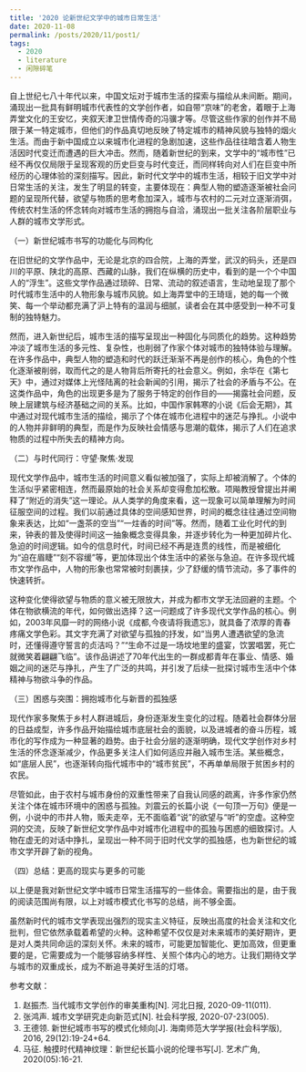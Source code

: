 ```yaml
---
title: '2020 论新世纪文学中的城市日常生活'
date: 2020-11-08
permalink: /posts/2020/11/post1/
tags:
  - 2020
  - literature
  - 闲隙碎笔
---
```


自上世纪七八十年代以来，中国文坛对于城市生活的探索与描绘从未间断。期间，涌现出一批具有鲜明城市代表性的文学创作者，如自带“京味”的老舍，着眼于上海弄堂文化的王安忆，夹叙天津卫世情传奇的冯骥才等。尽管这些作家的创作并不局限于某一特定城市，但他们的作品真切地反映了特定城市的精神风貌与独特的烟火生活。而由于新中国成立以来城市化进程的急剧加速，这些作品往往暗含着人物生活因时代变迁而遭遇的巨大冲击。然而，随着新世纪的到来，文学中的“城市性”已经不再仅仅局限于呈现客观的历史巨变与时代变迁，而同样转向对人们在巨变中所经历的心理体验的深刻描写。因此，新时代文学中的城市生活，相较于旧文学中对日常生活的关注，发生了明显的转变，主要体现在：典型人物的塑造逐渐被社会问题的呈现所代替，欲望与物质的思考愈加深入，城市与农村的二元对立逐渐消弭，传统农村生活的怀念转向对城市生活的拥抱与自洽，涌现出一批关注各阶层职业与人群的城市文学形式。

（一）新世纪城市书写的功能化与同构化

在旧世纪的文学作品中，无论是北京的四合院，上海的弄堂，武汉的码头，还是四川的平原、陕北的高原、西藏的山脉，我们在纵横的历史中，看到的是一个个中国人的“浮生”。这些文学作品通过琐碎、日常、流动的叙述语言，生动地呈现了那个时代城市生活中的人物形象与城市风貌。如上海弄堂中的王琦瑶，她的每一个微笑、每一个举动都充满了沪上特有的温润与细腻，读者会在其中感受到一种不可复制的独特魅力。

然而，进入新世纪后，城市生活的描写呈现出一种固化与同质化的趋势。这种趋势冲淡了城市生活的多元性、复杂性，也削弱了作家个体对城市的独特体验与理解。在许多作品中，典型人物的塑造和时代的跃迁渐渐不再是创作的核心，角色的个性化逐渐被削弱，取而代之的是人物背后所寄托的社会意义。例如，余华在《第七天》中，通过对媒体上光怪陆离的社会新闻的引用，揭示了社会的矛盾与不公。在这类作品中，角色的出现更多是为了服务于特定的创作目的——揭露社会问题，反映上层建筑与经济基础之间的关系。比如，中国作家韩寒的小说《后会无期》，其中通过对现代城市生活的描绘，揭示了个体在城市化进程中的迷茫与挣扎。小说中的人物并非鲜明的典型，而是作为反映社会情感与思潮的载体，揭示了人们在追求物质的过程中所失去的精神方向。

（二）与时代同行：守望·聚焦·发现

现代文学作品中，城市生活的时间意义看似被加强了，实际上却被消解了。个体的生活似乎紧密相连，然而最原始的社会关系却变得愈加松散。项飚教授曾提出并阐释了“附近的消失”这一理论。从人类学的角度来看，这一现象可以简单理解为时间征服空间的过程。我们以前通过具体的空间感知世界，时间的概念往往通过空间物象来表达，比如“一盏茶的空当”“一炷香的时间”等。然而，随着工业化时代的到来，钟表的普及使得时间这一抽象概念变得具象，并逐步转化为一种更加碎片化、急迫的时间逻辑。如今的信息时代，时间已经不再是连贯的线性，而是被细化为“迫在眉睫”“刻不容缓”等，更加体现出个体生活中的紧张与急迫。在许多现代城市文学作品中，人物的形象也常常被时刻裹挟，少了舒缓的情节流动，多了事件的快速转折。

这种变化使得欲望与物质的意义被无限放大，并成为都市文学无法回避的主题。个体在物欲横流的年代，如何做出选择？这一问题成了许多现代文学作品的核心。例如，2003年风靡一时的网络小说《成都,今夜请将我遗忘》，就具备了浓厚的青春疼痛文学色彩。其文字充满了对欲望与孤独的抒发，如“当男人遭遇欲望的急流时，还懂得遵守誓言的贞洁吗？”“生命不过是一场坟地里的盛宴，饮罢唱罢，死亡就微笑着翩翩飞临”。该作品讲述了70年代出生的一群成都青年在事业、情感、婚姻之间的迷茫与挣扎，产生了广泛的共鸣，并引发了后续一批探讨城市生活中个体精神与物欲斗争的作品。

（三）困惑与突围：拥抱城市化与新晋的孤独感

现代作家多聚焦于乡村人群进城后，身份逐渐发生变化的过程。随着社会群体分层的日益成型，许多作品开始描绘城市底层社会的面貌，以及进城者的奋斗历程，城市化的写作成为一种显著的趋势。由于社会分层的逐渐明确，现代文学创作对乡村生活的怀念逐渐减少，作品更多关注人们如何适应并融入城市生活。某些概念，如“底层人民”，也逐渐转向指代城市中的“城市贫民”，不再单单局限于贫困乡村的农民。

尽管如此，由于农村与城市身份的双重性带来了自我认同感的疏离，许多作家仍然关注个体在城市环境中的困惑与孤独。刘震云的长篇小说《一句顶一万句》便是一例，小说中的市井人物，贩夫走卒，无不面临着“说”的欲望与“听”的空虚。这种空洞的交流，反映了新世纪文学作品中对城市化进程中的孤独与困惑的细致探讨。人物在虚无的对话中挣扎，呈现出一种不同于旧时代文学的孤独感，也为新世纪的城市文学开辟了新的视角。

（四）总结：更高的现实与更多的可能

以上便是我对新世纪文学中城市日常生活描写的一些体会。需要指出的是，由于我的阅读范围尚有限，以上对城市模式化书写的总结，尚不够全面。

虽然新时代的城市文学表现出强烈的现实主义特征，反映出高度的社会关注和文化批判，但它依然承载着希望的火种。这种希望不仅仅是对未来城市的美好期许，更是对人类共同命运的深刻关怀。未来的城市，可能更加智能化、更加高效，但更重要的是，它需要成为一个能够容纳多样性、关照个体内心的地方。让我们期待文学与城市的双重成长，成为不断追寻美好生活的灯塔。

参考文献：
1. 赵振杰. 当代城市文学创作的审美重构[N]. 河北日报, 2020-09-11(011).
2. 张鸿声. 城市文学研究走向新范式[N]. 社会科学报, 2020-07-23(005).
3. 王德领. 新世纪城市书写的模式化倾向[J]. 海南师范大学学报(社会科学版), 2016, 29(12):19-24+64.
4. 马征. 触摸时代精神纹理：新世纪长篇小说的伦理书写[J]. 艺术广角, 2020(05):16-21.